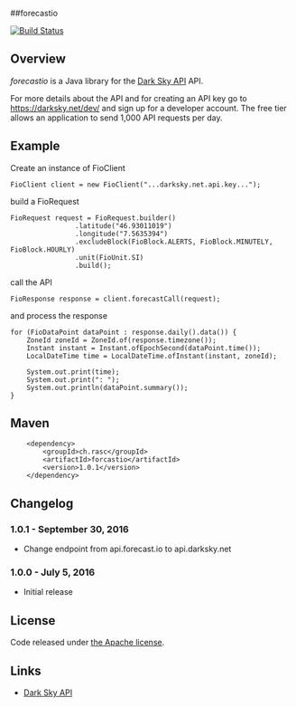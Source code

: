 ##forecastio

[![Build Status](https://api.travis-ci.org/ralscha/forecastio.png)](https://travis-ci.org/ralscha/forecastio)

## Overview

*forecastio* is a Java library for the [Dark Sky API](https://darksky.net/dev/) API.

For more details about the API and for creating an API key go to 
https://darksky.net/dev/ and sign up for a developer account.
The free tier allows an application to send 1,000 API requests per day.

## Example

Create an instance of FioClient

```
FioClient client = new FioClient("...darksky.net.api.key...");
```

build a FioRequest

```
FioRequest request = FioRequest.builder()
                .latitude("46.93011019")
				.longitude("7.5635394")
				.excludeBlock(FioBlock.ALERTS, FioBlock.MINUTELY, FioBlock.HOURLY)
				.unit(FioUnit.SI)
				.build();
```

call the API

```
FioResponse response = client.forecastCall(request);
```

and process the response

```
for (FioDataPoint dataPoint : response.daily().data()) {
	ZoneId zoneId = ZoneId.of(response.timezone());
	Instant instant = Instant.ofEpochSecond(dataPoint.time());
	LocalDateTime time = LocalDateTime.ofInstant(instant, zoneId);

	System.out.print(time);
	System.out.print(": ");
	System.out.println(dataPoint.summary());			
}
```

## Maven

```
	<dependency>
		<groupId>ch.rasc</groupId>
		<artifactId>forcastio</artifactId>
		<version>1.0.1</version>
	</dependency>
```

## Changelog

### 1.0.1 - September 30, 2016
  * Change endpoint from api.forecast.io to api.darksky.net

### 1.0.0 - July 5, 2016
  * Initial release


## License
Code released under [the Apache license](http://www.apache.org/licenses/).


## Links
  * [Dark Sky API](https://darksky.net/dev/)


